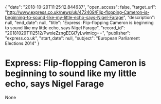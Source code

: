 {
  "date": "2018-10-29T11:25:12.844637", 
  "open_access": false, 
  "target_url": "http://www.express.co.uk/news/uk/472409/Flip-flopping-Cameron-is-beginning-to-sound-like-my-little-echo-says-Nigel-Farage", 
  "description": null, 
  "end_date": null, 
  "title": "Express: Flip-flopping Cameron is beginning to sound like my little echo, says Nigel Farage", 
  "record_id": "20181029T112512/PwxieZzngEEGi7yLwimIcg==", 
  "publisher": "express.co.uk", 
  "start_date": null, 
  "subject": "European Parliament Elections 2014"
}

# Express: Flip-flopping Cameron is beginning to sound like my little echo, says Nigel Farage

None